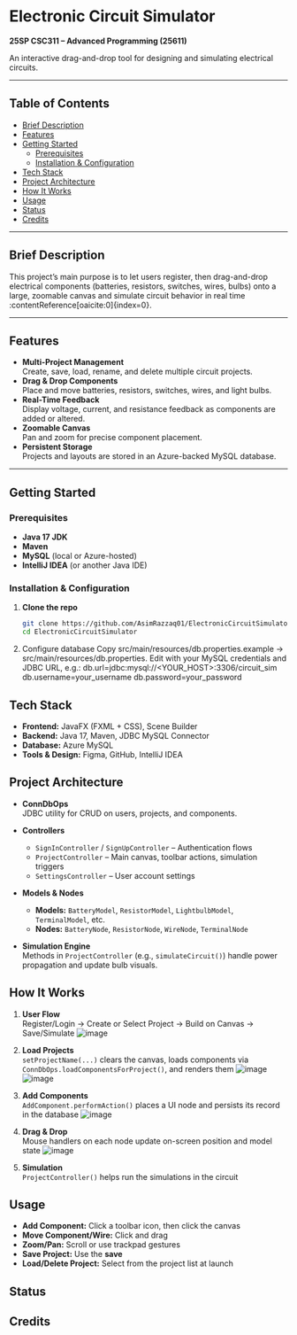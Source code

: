 # Electronic Circuit Simulator

**25SP CSC311 – Advanced Programming (25611)**

An interactive drag-and-drop tool for designing and simulating electrical circuits.

---

## Table of Contents

- [Brief Description](#brief-description)  
- [Features](#features)  
- [Getting Started](#getting-started)  
  - [Prerequisites](#prerequisites)  
  - [Installation & Configuration](#installation--configuration)  
- [Tech Stack](#tech-stack)  
- [Project Architecture](#project-architecture)  
- [How It Works](#how-it-works)  
- [Usage](#usage)  
- [Status](#status)  
- [Credits](#credits)  

---

## Brief Description

This project’s main purpose is to let users register, then drag-and-drop electrical components (batteries, resistors, switches, wires, bulbs) onto a large, zoomable canvas and simulate circuit behavior in real time :contentReference[oaicite:0]{index=0}.

---

## Features

- **Multi-Project Management**  
  Create, save, load, rename, and delete multiple circuit projects.  
- **Drag & Drop Components**  
  Place and move batteries, resistors, switches, wires, and light bulbs.  
- **Real-Time Feedback**  
  Display voltage, current, and resistance feedback as components are added or altered.  
- **Zoomable Canvas**  
  Pan and zoom for precise component placement.  
- **Persistent Storage**  
  Projects and layouts are stored in an Azure-backed MySQL database.  

---

## Getting Started

### Prerequisites

- **Java 17 JDK**  
- **Maven**  
- **MySQL** (local or Azure-hosted)  
- **IntelliJ IDEA** (or another Java IDE)  

### Installation & Configuration

1. **Clone the repo**  
   ```bash
   git clone https://github.com/AsimRazzaq01/ElectronicCircuitSimulator.git
   cd ElectronicCircuitSimulator
2. Configure database
  Copy src/main/resources/db.properties.example → src/main/resources/db.properties.
  Edit with your MySQL credentials and JDBC URL, e.g.:
    db.url=jdbc:mysql://<YOUR_HOST>:3306/circuit_sim
    db.username=your_username
    db.password=your_password

## Tech Stack

- **Frontend:** JavaFX (FXML + CSS), Scene Builder  
- **Backend:** Java 17, Maven, JDBC MySQL Connector  
- **Database:** Azure MySQL  
- **Tools & Design:** Figma, GitHub, IntelliJ IDEA  

## Project Architecture

- **ConnDbOps**  
  JDBC utility for CRUD on users, projects, and components.

- **Controllers**  
  - `SignInController` / `SignUpController` – Authentication flows  
  - `ProjectController` – Main canvas, toolbar actions, simulation triggers  
  - `SettingsController` – User account settings  

- **Models & Nodes**  
  - **Models:** `BatteryModel`, `ResistorModel`, `LightbulbModel`, `TerminalModel`, etc.  
  - **Nodes:** `BatteryNode`, `ResistorNode`, `WireNode`, `TerminalNode`  

- **Simulation Engine**  
  Methods in `ProjectController` (e.g., `simulateCircuit()`) handle power propagation and update bulb visuals.

## How It Works

1. **User Flow**  
   Register/Login → Create or Select Project → Build on Canvas → Save/Simulate
   ![image](https://github.com/user-attachments/assets/f10214c8-9dbb-4d8c-a046-d69b98f14add)

3. **Load Projects**  
   `setProjectName(...)` clears the canvas, loads components via `ConnDbOps.loadComponentsForProject()`, and renders them
   ![image](https://github.com/user-attachments/assets/23343c7c-b89c-4b13-a802-a9242e99564f)
    ![image](https://github.com/user-attachments/assets/a5418587-5193-469f-b0d1-5c8541fece00)

5. **Add Components**  
   `AddComponent.performAction()` places a UI node and persists its record in the database
   ![image](https://github.com/user-attachments/assets/0dffda45-aebb-40f8-8bd8-3bfa4d85a1f0)

7. **Drag & Drop**  
   Mouse handlers on each node update on-screen position and model state
   ![image](https://github.com/user-attachments/assets/247fa657-7230-4f4e-8d52-3d12706b8501)

9. **Simulation**  
   `ProjectController()` helps run the simulations in the circuit

## Usage

- **Add Component:** Click a toolbar icon, then click the canvas  
- **Move Component/Wire:** Click and drag  
- **Zoom/Pan:** Scroll or use trackpad gestures  
- **Save Project:** Use the **save**
- **Load/Delete Project:** Select from the project list at launch

## Status

## Credits
